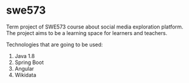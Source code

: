 # swe573
Term project of SWE573 course about social media exploration platform.  
The project aims to be a learning space for learners and teachers.

Technologies that are going to be used:
1. Java 1.8
2. Spring Boot
3. Angular
4. Wikidata
